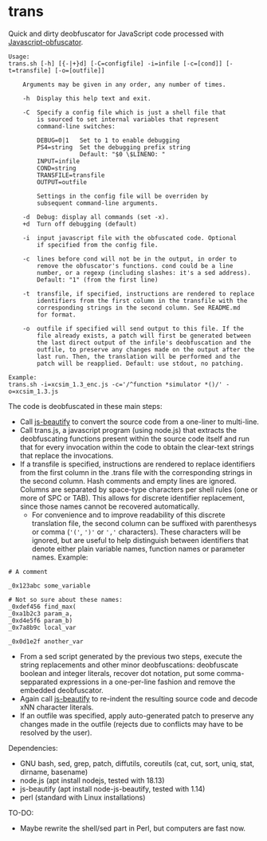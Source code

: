 # trans

Quick and dirty deobfuscator for JavaScript code processed with [Javascript-obfuscator](https://github.com/javascript-obfuscator/javascript-obfuscator).

```
Usage:
trans.sh [-h] [{-|+}d] [-C=configfile] -i=infile [-c=[cond]] [-t=transfile] [-o=[outfile]]

    Arguments may be given in any order, any number of times.

    -h  Display this help text and exit.

    -C  Specify a config file which is just a shell file that
        is sourced to set internal variables that represent
        command-line switches:

        DEBUG=0|1   Set to 1 to enable debugging
        PS4=string  Set the debugging prefix string
                    Default: "$0 \$LINENO: "
        INPUT=infile
        COND=string
		TRANSFILE=transfile
        OUTPUT=outfile

        Settings in the config file will be overriden by
        subsequent command-line arguments.

    -d  Debug: display all commands (set -x).
    +d  Turn off debugging (default)

    -i  input javascript file with the obfuscated code. Optional
        if specified from the config file.

    -c  lines before cond will not be in the output, in order to
        remove the obfuscator's functions. cond could be a line
        number, or a regexp (including slashes: it's a sed address).
        Default: "1" (from the first line)

    -t  transfile, if specified, instructions are rendered to replace
        identifiers from the first column in the transfile with the
        corresponding strings in the second column. See README.md
        for format.

    -o  outfile if specified will send output to this file. If the
        file already exists, a patch will first be generated between
        the last direct output of the infile's deobfuscation and the
        outfile, to preserve any changes made on the output after the
        last run. Then, the translation will be performed and the
        patch will be reapplied. Default: use stdout, no patching.

Example:
trans.sh -i=xcsim_1.3_enc.js -c='/^function *simulator *()/' -o=xcsim_1.3.js
```

The code is deobfuscated in these main steps:

- Call [js-beautify](https://github.com/beautify-web/js-beautify) to
  convert the source code from a one-liner to multi-line.
- Call trans.js, a javascript program (using node.js) that extracts
  the deobfuscating functions present within the source code itself
  and run that for every invocation within the code to obtain the
  clear-text strings that replace the invocations.
- If a transfile is specified, instructions are rendered to replace
  identifiers from the first column in the .trans file with the
  corresponding strings in the second column.  Hash comments and empty
  lines are ignored. Columns are separated by space-type characters
  per shell rules (one or more of SPC or TAB). This allows for
  discrete identifier replacement, since those names cannot be
  recovered automatically.
  - For convenience and to improve readability of this discrete
    translation file, the second column can be suffixed with
    parenthesys or comma (`'('`, `')'` or `','` characters). These
    characters will be ignored, but are useful to help distinguish
    between identifiers that denote either plain variable names,
    function names or parameter names. Example:

```
# A comment

_0x123abc some_variable

# Not so sure about these names:
_0xdef456 find_max(
_0xa1b2c3 param_a,
_0xd4e5f6 param_b)
_0x7a8b9c local_var

_0x0d1e2f another_var
```

- From a sed script generated by the previous two steps, execute the
  string replacements and other minor deobfuscations: deobfuscate boolean
  and integer literals, recover dot notation, put some
  comma-sepparated expressions in a one-per-line fashion and remove
  the embedded deobfuscator.
- Again call [js-beautify](https://github.com/beautify-web/js-beautify) to
  re-indent the resulting source code and decode xNN character literals.
- If an outfile was specified, apply auto-generated patch to preserve any
  changes made in the outfile (rejects due to conflicts may have to be
  resolved by the user).

Dependencies: 

- GNU bash, sed, grep, patch, diffutils, coreutils (cat, cut, sort, uniq, stat, dirname, basename)
- node.js (apt install nodejs, tested with 18.13)
- js-beautify (apt install node-js-beautify, tested with 1.14)
- perl (standard with Linux installations)

TO-DO:

- Maybe rewrite the shell/sed part in Perl, but computers are fast now.
